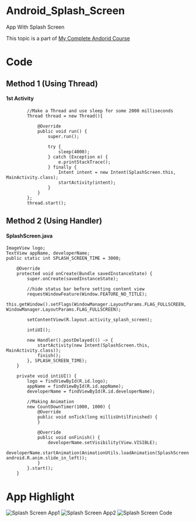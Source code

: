 # Android_Splash_Screen
App With Splash Screen

This topic is a part of [My Complete Andorid Course](https://github.com/ananddasani/Android_Apps)

# Code

## Method 1 (Using Thread)

#### 1st Activity 
```
        //Make a Thread and use sleep for some 2000 milliseconds
        Thread thread = new Thread(){

            @Override
            public void run() {
                super.run();

                try {
                    sleep(4000);
                } catch (Exception e) {
                    e.printStackTrace();
                } finally {
                    Intent intent = new Intent(SplashScreen.this, MainActivity.class);
                    startActivity(intent);
                }
            }
        };
        thread.start();
```


## Method 2 (Using Handler)

#### SplashScreen.java
```
ImageView logo;
TextView appName, developerName;
public static int SPLASH_SCREEN_TIME = 3000;
    
    @Override
    protected void onCreate(Bundle savedInstanceState) {
        super.onCreate(savedInstanceState);

        //hide status bar before setting content view
        requestWindowFeature(Window.FEATURE_NO_TITLE);
        this.getWindow().setFlags(WindowManager.LayoutParams.FLAG_FULLSCREEN, WindowManager.LayoutParams.FLAG_FULLSCREEN);

        setContentView(R.layout.activity_splash_screen);

        intiUI();

        new Handler().postDelayed(() -> {
            startActivity(new Intent(SplashScreen.this, MainActivity.class));
            finish();
        }, SPLASH_SCREEN_TIME);
    }

    private void intiUI() {
        logo = findViewById(R.id.logo);
        appName = findViewById(R.id.appName);
        developerName = findViewById(R.id.developerName);

        //Making Animation
        new CountDownTimer(1000, 1000) {
            @Override
            public void onTick(long millisUntilFinished) {
            }

            @Override
            public void onFinish() {
                developerName.setVisibility(View.VISIBLE);
                developerName.startAnimation(AnimationUtils.loadAnimation(SplashScreen.this, android.R.anim.slide_in_left));
            }
        }.start();
    }
```

# App Highlight
![Splash Screen App1](https://user-images.githubusercontent.com/74413402/192093337-f8695e01-6e79-48e1-8880-525ac578b6ee.png)
![Splash Screen App2](https://user-images.githubusercontent.com/74413402/192093341-030a97ac-539b-4bd5-9d5a-d39ac6f7a6ab.png)
![Splash Screen Code](https://user-images.githubusercontent.com/74413402/192093343-51128db9-5ec0-430b-8046-f443250f40bf.png)

